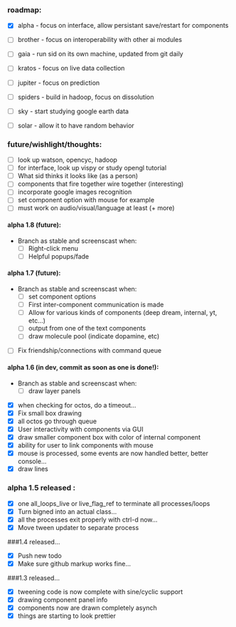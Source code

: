 ### roadmap:
- [x] alpha - focus on interface, allow persistant save/restart for components
- [ ] brother - focus on interoperability with other ai modules
- [ ] gaia - run sid on its own machine, updated from git daily
- [ ] kratos - focus on live data collection
- [ ] jupiter - focus on prediction
- [ ] spiders - build in hadoop, focus on dissolution
- [ ] sky - start studying google earth data
- [ ] solar - allow it to have random behavior


### future/wishlight/thoughts:
- [ ] look up watson, opencyc, hadoop
- [ ] for interface, look up vispy or study opengl tutorial
- [ ] What sid thinks it looks like (as a person)
- [ ] components that fire together wire together (interesting)
- [ ] incorporate google images recognition
- [ ] set component option with mouse for example
- [ ] must work on audio/visual/language at least (+ more)

#### alpha 1.8 (future):
- Branch as stable and screenscast when:
	- [ ] Right-click menu
	- [ ] Helpful popups/fade

#### alpha 1.7 (future):
- Branch as stable and screenscast when:
	- [ ] set component options
	- [ ] First inter-component communication is made
	- [ ] Allow for various kinds of components (deep dream, internal, yt, etc...)
	- [ ] output from one of the text components
	- [ ] draw molecule pool (indicate dopamine, etc)
- [ ] Fix friendship/connections with command queue

#### alpha 1.6 (in dev, commit as soon as one is done!):
- Branch as stable and screenscast when:
	- [ ] draw layer panels	
- [x] when checking for octos, do a timeout...
- [x] Fix small box drawing
- [x] all octos go through queue 
- [x] User interactivity with components via GUI
- [x] draw smaller component box with color of internal component
- [x] ability for user to link components with mouse
- [x] mouse is processed, some events are now handled better, better console...
- [x] draw lines

### alpha 1.5 released :
- [x] one all_loops_live or live_flag_ref to terminate all processes/loops
- [x] Turn bigned into an actual class...
- [x] all the processes exit properly with ctrl-d now...
- [x] Move tween updater to separate process

###1.4 released...
- [x] Push new todo
- [x] Make sure github markup works fine...

###1.3 released...
- [x] tweening code is now complete with sine/cyclic support
- [x] drawing component panel info
- [x] components now are drawn completely asynch
- [x] things are starting to look prettier
